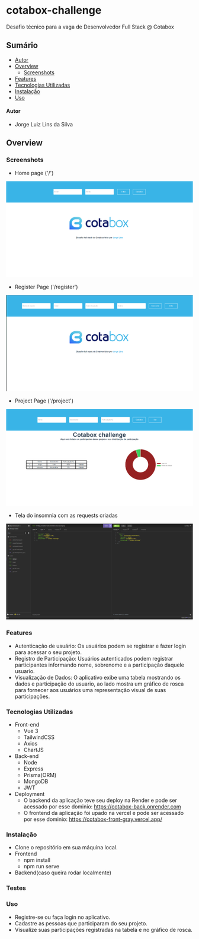 # cotabox-challenge

Desafio técnico para a vaga de Desenvolvedor Full Stack @ Cotabox

## Sumário

- [Autor](#autor)
- [Overview](#overview)
  - [Screenshots](#screenshots)
- [Features](#features)
- [Tecnologias Utilizadas](#tecnologias-utilizadas)
- [Instalação](#instalacao)
- [Uso](#compile-and-minify-for-production)

#### Autor
- Jorge Luiz Lins da Silva

## Overview

### Screenshots

- Home page ('/')

![](./Front/src/assets/homepage.png)

- Register Page ('/register')

![](./Front/src/assets/registerpage.png)

- Project Page ('/project')

![](./Front/src/assets/projectpage.png)

- Tela do insomnia com as requests criadas

![](./Front/src/assets/insomnia.png)

### Features
- Autenticação de usuário: Os usuários podem se registrar e fazer login para acessar o seu projeto.
- Registro de Participação: Usuários autenticados podem registrar participantes informando nome, sobrenome e a participação daquele usuario.
- Visualização de Dados: O aplicativo exibe uma tabela mostrando os dados e participação do usuario, ao lado mostra um gráfico de rosca para fornecer aos usuários uma representação visual de suas participações.


### Tecnologias Utilizadas
- Front-end
    - Vue 3
    - TailwindCSS
    - Axios
    - ChartJS
- Back-end
    - Node
    - Express
    - Prisma(ORM)
    - MongoDB
    - JWT
- Deployment
    - O backend da aplicação teve seu deploy na Render e pode ser acessado por esse dominio: https://cotabox-back.onrender.com
    - O frontend da aplicação foi upado na vercel e pode ser acessado por esse dominio: https://cotabox-front-gray.vercel.app/

### Instalação
- Clone o repositório em sua máquina local.
- Frontend
    - npm install
    - npm run serve
- Backend(caso queira rodar localmente)
  


### Testes


### Uso
- Registre-se ou faça login no aplicativo.
- Cadastre as pessoas que participaram do seu projeto.
- Visualize suas participações registradas na tabela e no gráfico de rosca.
